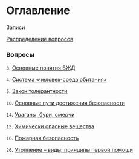 # Оглавление

[Записи](watch/)

[Распределение вопросов](distribution/)

### Вопросы

`3`. [Основные понятия БЖД](exam/3/)

`4`. [Система «человек-среда обитания»](exam/4/)

`5`. [Закон толерантности](exam/5/)

`10`. [Основные пути достижения безопасности](exam/10/)

`14`. [Ураганы, бури, смерчи](exam/14/)

`15`. [Химически опасные вещества](exam/15/)

`16`. [Пожарная безопасность](exam/16/)

`26`. [Утопление – виды; принципы первой помощи](exam/26/)

